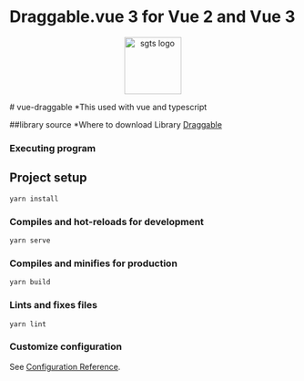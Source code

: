 # Draggable.vue 3 for Vue 2 and Vue 3

<p align="center">
  <a href='https://sortablejs.github.io/vue.draggable.next/#/two-lists'>
    <img width='100' src="https://raw.githubusercontent.com/victorgarciaesgi/vue-chart-3/main/media/logo.svg" alt="sgts logo">
  </a>
</p>
# vue-draggable
*This used with vue and typescript 

##library source
*Where to download Library
[Draggable](https://sortablejs.github.io/vue.draggable.next/#/two-lists)

### Executing program
## Project setup

```
yarn install
```

### Compiles and hot-reloads for development
```
yarn serve
```

### Compiles and minifies for production
```
yarn build
```

### Lints and fixes files
```
yarn lint
```

### Customize configuration
See [Configuration Reference](https://cli.vuejs.org/config/).
